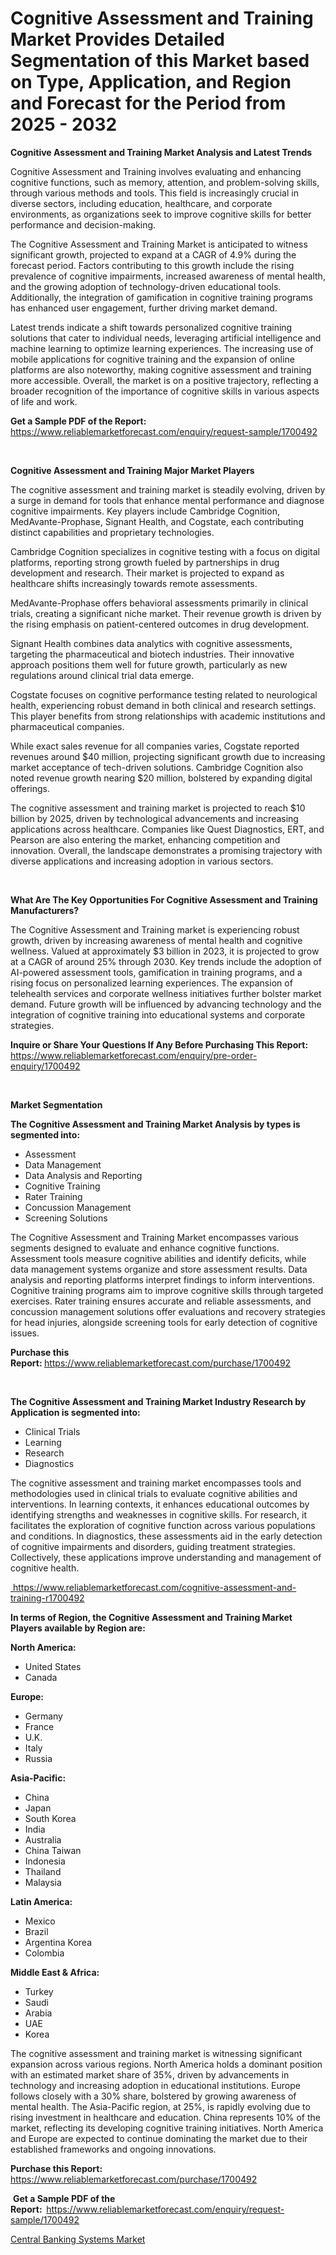 <p><h1>Cognitive Assessment and Training Market Provides Detailed Segmentation of this Market based on Type, Application, and Region and Forecast for the Period from 2025 - 2032</h1></p><p><strong>Cognitive Assessment and Training Market Analysis and Latest Trends</strong></p>
<p><p>Cognitive Assessment and Training involves evaluating and enhancing cognitive functions, such as memory, attention, and problem-solving skills, through various methods and tools. This field is increasingly crucial in diverse sectors, including education, healthcare, and corporate environments, as organizations seek to improve cognitive skills for better performance and decision-making.</p><p>The Cognitive Assessment and Training Market is anticipated to witness significant growth, projected to expand at a CAGR of 4.9% during the forecast period. Factors contributing to this growth include the rising prevalence of cognitive impairments, increased awareness of mental health, and the growing adoption of technology-driven educational tools. Additionally, the integration of gamification in cognitive training programs has enhanced user engagement, further driving market demand.</p><p>Latest trends indicate a shift towards personalized cognitive training solutions that cater to individual needs, leveraging artificial intelligence and machine learning to optimize learning experiences. The increasing use of mobile applications for cognitive training and the expansion of online platforms are also noteworthy, making cognitive assessment and training more accessible. Overall, the market is on a positive trajectory, reflecting a broader recognition of the importance of cognitive skills in various aspects of life and work.</p></p>
<p><strong>Get a Sample PDF of the Report:&nbsp;</strong> <a href="https://www.reliablemarketforecast.com/enquiry/request-sample/1700492?utm_campaign=3208&utm_medium=2&utm_source=Github&utm_content=ia&utm_term=27032025&utm_id=cognitive-assessment-and-training">https://www.reliablemarketforecast.com/enquiry/request-sample/1700492</a></p>
<p>&nbsp;</p>
<p><strong>Cognitive Assessment and Training Major Market Players</strong></p>
<p><p>The cognitive assessment and training market is steadily evolving, driven by a surge in demand for tools that enhance mental performance and diagnose cognitive impairments. Key players include Cambridge Cognition, MedAvante-Prophase, Signant Health, and Cogstate, each contributing distinct capabilities and proprietary technologies.</p><p>Cambridge Cognition specializes in cognitive testing with a focus on digital platforms, reporting strong growth fueled by partnerships in drug development and research. Their market is projected to expand as healthcare shifts increasingly towards remote assessments.</p><p>MedAvante-Prophase offers behavioral assessments primarily in clinical trials, creating a significant niche market. Their revenue growth is driven by the rising emphasis on patient-centered outcomes in drug development.</p><p>Signant Health combines data analytics with cognitive assessments, targeting the pharmaceutical and biotech industries. Their innovative approach positions them well for future growth, particularly as new regulations around clinical trial data emerge.</p><p>Cogstate focuses on cognitive performance testing related to neurological health, experiencing robust demand in both clinical and research settings. This player benefits from strong relationships with academic institutions and pharmaceutical companies.</p><p>While exact sales revenue for all companies varies, Cogstate reported revenues around $40 million, projecting significant growth due to increasing market acceptance of tech-driven solutions. Cambridge Cognition also noted revenue growth nearing $20 million, bolstered by expanding digital offerings.</p><p>The cognitive assessment and training market is projected to reach $10 billion by 2025, driven by technological advancements and increasing applications across healthcare. Companies like Quest Diagnostics, ERT, and Pearson are also entering the market, enhancing competition and innovation. Overall, the landscape demonstrates a promising trajectory with diverse applications and increasing adoption in various sectors.</p></p>
<p>&nbsp;</p>
<p><strong>What Are The Key Opportunities For Cognitive Assessment and Training Manufacturers?</strong></p>
<p><p>The Cognitive Assessment and Training market is experiencing robust growth, driven by increasing awareness of mental health and cognitive wellness. Valued at approximately $3 billion in 2023, it is projected to grow at a CAGR of around 25% through 2030. Key trends include the adoption of AI-powered assessment tools, gamification in training programs, and a rising focus on personalized learning experiences. The expansion of telehealth services and corporate wellness initiatives further bolster market demand. Future growth will be influenced by advancing technology and the integration of cognitive training into educational systems and corporate strategies.</p></p>
<p><strong>Inquire or Share Your Questions If Any Before Purchasing This Report:</strong> <a href="https://www.reliablemarketforecast.com/enquiry/pre-order-enquiry/1700492?utm_campaign=3208&utm_medium=2&utm_source=Github&utm_content=ia&utm_term=27032025&utm_id=cognitive-assessment-and-training">https://www.reliablemarketforecast.com/enquiry/pre-order-enquiry/1700492</a></p>
<p>&nbsp;</p>
<p><strong>Market Segmentation</strong></p>
<p><strong>The Cognitive Assessment and Training Market Analysis by types is segmented into:</strong></p>
<p><ul><li>Assessment</li><li>Data Management</li><li>Data Analysis and Reporting</li><li>Cognitive Training</li><li>Rater Training</li><li>Concussion Management</li><li>Screening Solutions</li></ul></p>
<p><p>The Cognitive Assessment and Training Market encompasses various segments designed to evaluate and enhance cognitive functions. Assessment tools measure cognitive abilities and identify deficits, while data management systems organize and store assessment results. Data analysis and reporting platforms interpret findings to inform interventions. Cognitive training programs aim to improve cognitive skills through targeted exercises. Rater training ensures accurate and reliable assessments, and concussion management solutions offer evaluations and recovery strategies for head injuries, alongside screening tools for early detection of cognitive issues.</p></p>
<p><strong>Purchase this Report:&nbsp;</strong><a href="https://www.reliablemarketforecast.com/purchase/1700492?utm_campaign=3208&utm_medium=2&utm_source=Github&utm_content=ia&utm_term=27032025&utm_id=cognitive-assessment-and-training">https://www.reliablemarketforecast.com/purchase/1700492</a></p>
<p>&nbsp;</p>
<p><strong>The Cognitive Assessment and Training Market Industry Research by Application is segmented into:</strong></p>
<p><ul><li>Clinical Trials</li><li>Learning</li><li>Research</li><li>Diagnostics</li></ul></p>
<p><p>The cognitive assessment and training market encompasses tools and methodologies used in clinical trials to evaluate cognitive abilities and interventions. In learning contexts, it enhances educational outcomes by identifying strengths and weaknesses in cognitive skills. For research, it facilitates the exploration of cognitive function across various populations and conditions. In diagnostics, these assessments aid in the early detection of cognitive impairments and disorders, guiding treatment strategies. Collectively, these applications improve understanding and management of cognitive health.</p></p>
<p><a href="https://www.reliablemarketforecast.com/cognitive-assessment-and-training-r1700492?utm_campaign=3208&utm_medium=2&utm_source=Github&utm_content=ia&utm_term=27032025&utm_id=cognitive-assessment-and-training">&nbsp;https://www.reliablemarketforecast.com/cognitive-assessment-and-training-r1700492</a></p>
<p><strong>In terms of Region, the Cognitive Assessment and Training Market Players available by Region are:</strong></p>
<p>
    <p> <strong> North America: </strong>
        <ul>
            <li>United States</li>
            <li>Canada</li>
        </ul>
        </p> 
    <p> <strong> Europe: </strong>
        <ul>
            <li>Germany</li>
            <li>France</li>
            <li>U.K.</li>
            <li>Italy</li>
            <li>Russia</li>
        </ul>
        </p> 
    <p> <strong> Asia-Pacific: </strong>
        <ul>
            <li>China</li>
            <li>Japan</li>
            <li>South Korea</li>
            <li>India</li>
            <li>Australia</li>
            <li>China Taiwan</li>
            <li>Indonesia</li>
            <li>Thailand</li>
            <li>Malaysia</li>
        </ul>
        </p> 
    <p> <strong> Latin America: </strong>
        <ul>
            <li>Mexico</li>
            <li>Brazil</li>
            <li>Argentina Korea</li>
            <li>Colombia</li>
        </ul>
        </p> 
    <p> <strong> Middle East & Africa: </strong>
        <ul>
            <li>Turkey</li>
            <li>Saudi</li>
            <li>Arabia</li>
            <li>UAE</li>
            <li>Korea</li>
        </ul>
    </p>
    </p>
<p><p>The cognitive assessment and training market is witnessing significant expansion across various regions. North America holds a dominant position with an estimated market share of 35%, driven by advancements in technology and increasing adoption in educational institutions. Europe follows closely with a 30% share, bolstered by growing awareness of mental health. The Asia-Pacific region, at 25%, is rapidly evolving due to rising investment in healthcare and education. China represents 10% of the market, reflecting its developing cognitive training initiatives. North America and Europe are expected to continue dominating the market due to their established frameworks and ongoing innovations.</p></p>
<p><strong>Purchase this Report: </strong><a href="https://www.reliablemarketforecast.com/purchase/1700492?utm_campaign=3208&utm_medium=2&utm_source=Github&utm_content=ia&utm_term=27032025&utm_id=cognitive-assessment-and-training">https://www.reliablemarketforecast.com/purchase/1700492</a></p>
<p>&nbsp;<strong>Get a Sample PDF of the Report:&nbsp;&nbsp;</strong><a href="https://www.reliablemarketforecast.com/enquiry/request-sample/1700492?utm_campaign=3208&utm_medium=2&utm_source=Github&utm_content=ia&utm_term=27032025&utm_id=cognitive-assessment-and-training">https://www.reliablemarketforecast.com/enquiry/request-sample/1700492</a></p>
<p><strong></strong></p>
<p><p><a href="https://github.com/shirlantosx7/Market-Research-Report-List-1/blob/main/central-banking-systems-market.md?utm_campaign=3208&utm_medium=2&utm_source=Github&utm_content=ia&utm_term=27032025&utm_id=cognitive-assessment-and-training">Central Banking Systems Market</a></p></p>